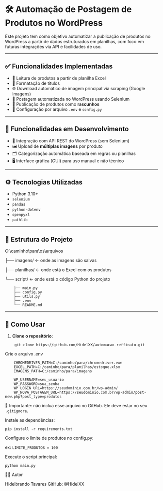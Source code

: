 # 🛠️ Automação de Postagem de Produtos no WordPress

Este projeto tem como objetivo automatizar a publicação de produtos no WordPress a partir de dados estruturados em planilhas, com foco em futuras integrações via API e facilidades de uso.

---

## ✅ Funcionalidades Implementadas

- 📄 Leitura de produtos a partir de planilha Excel
- 🧠 Formatação de títulos
- 🌐 Download automático de imagem principal via scraping (Google Imagens)
- 💬 Postagem automatizada no WordPress usando Selenium
- 💾 Publicação de produtos como **rascunhos**
- 🔐 Configuração por arquivo `.env` e `config.py`

---

## 🚧 Funcionalidades em Desenvolvimento

- 🔄 Integração com API REST do WordPress (sem Selenium)
- 🖼️ Upload de **múltiplas imagens** por produto
- 🗂️ Categorização automática baseada em regras ou planilhas
- 🖥️ Interface gráfica (GUI) para uso manual e não técnico

---

## ⚙️ Tecnologias Utilizadas

- Python 3.10+
- `selenium`
- `pandas`
- `python-dotenv`
- `openpyxl`
- `pathlib`

---

## 📂 Estrutura do Projeto


C:\caminho\para\os\arquivos

├── imagens/      ← onde as imagens são salvas

├── planilhas/    ← onde está o Excel com os produtos

└── script/       ← onde está o código Python do projeto

        ├── main.py
        ├── config.py
        ├── utils.py
        ├── .env
        └── README.md


---

## 🚀 Como Usar

1. **Clone o repositório:**

        git clone https://github.com/HidelXX/automacao-reffinato.git


Crie o arquivo .env
    
        CHROMEDRIVER_PATH=C:/caminho/para/chromedriver.exe
        EXCEL_PATH=C:/caminho/para/planilhas/estoque.xlsx
        IMAGENS_PATH=C:/caminho/para/imagens

        WP_USERNAME=seu_usuario
        WP_PASSWORD=sua_senha
        WP_LOGIN_URL=https://seudominio.com.br/wp-admin/
        WP_NOVA_POSTAGEM_URL=https://seudominio.com.br/wp-admin/post-new.php?post_type=produtos
🔐 Importante: não inclua esse arquivo no GitHub. Ele deve estar no seu `.gitignore`.


Instale as dependências:

    pip install -r requirements.txt

 Configure o limite de produtos no config.py:

ex:    `LIMITE_PRODUTOS = 100`

Execute o script principal:

    python main.py

👨‍💻 Autor

Hidelbrando Tavares
GitHub: @HidelXX
